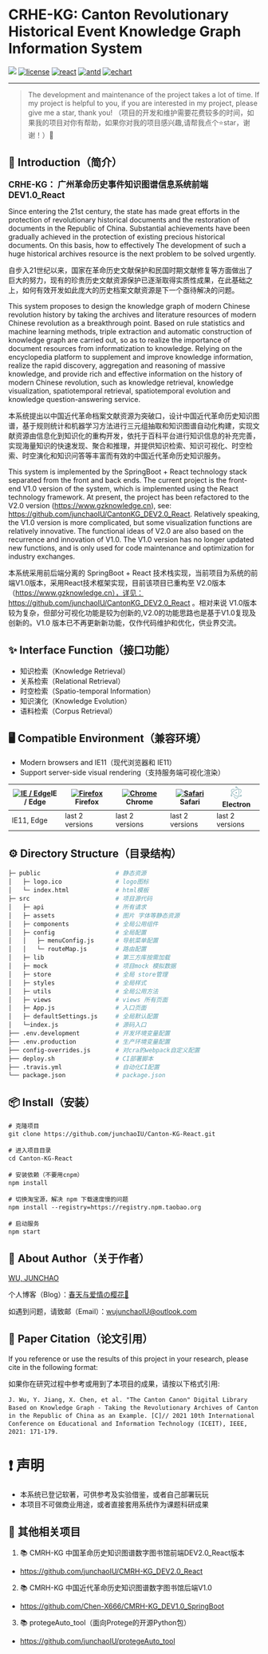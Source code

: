 # CRHE-KG: Canton Revolutionary Historical Event Knowledge Graph Information System

![](https://www.wujunchao.top/wp-content/uploads/2021/05/图片1.png)
[![license](https://img.shields.io/crates/l/rustc-serialize)](https://github.com/junchaoIU/Canton-KG-React/blob/main/LICENSE)
[![react](https://img.shields.io/badge/react-16.13.1-yellowgreen)](https://github.com/facebook/react)
[![antd](https://img.shields.io/badge/antd-3.17.0-orange)](https://github.com/ant-design/ant-design)
[![echart](https://img.shields.io/badge/echart-4.7.0-green)](https://github.com/apache/echarts)

---
> The development and maintenance of the project takes a lot of time. If my project is helpful to you, if you are interested in my project, please give me a star, thank you!
> （项目的开发和维护需要花费较多的时间，如果我的项目对你有帮助，如果你对我的项目感兴趣,请帮我点个⭐star，谢谢！）🍉

## 🌈 Introduction（简介）
**<big>CRHE-KG： 广州革命历史事件知识图谱信息系统前端DEV1.0_React</big>**

Since entering the 21st century, the state has made great efforts in the protection of revolutionary historical documents and the restoration of documents in the Republic of China. Substantial achievements have been gradually achieved in the protection of existing precious historical documents. On this basis, how to effectively The development of such a huge historical archives resource is the next problem to be solved urgently.

自步入21世纪以来，国家在革命历史文献保护和民国时期文献修复等方面做出了巨大的努力，现有的珍贵历史文献资源保护已逐渐取得实质性成果，在此基础之上，如何有效开发如此庞大的历史档案文献资源是下一个亟待解决的问题。

This system proposes to design the knowledge graph of modern Chinese revolution history by taking the archives and literature resources of modern Chinese revolution as a breakthrough point. Based on rule statistics and machine learning methods, triple extraction and automatic construction of knowledge graph are carried out, so as to realize the importance of document resources from informatization to knowledge. Relying on the encyclopedia platform to supplement and improve knowledge information, realize the rapid discovery, aggregation and reasoning of massive knowledge, and provide rich and effective information on the history of modern Chinese revolution, such as knowledge retrieval, knowledge visualization, spatiotemporal retrieval, spatiotemporal evolution and knowledge question-answering service.

本系统提出以中国近代革命档案文献资源为突破口，设计中国近代革命历史知识图谱，基于规则统计和机器学习方法进行三元组抽取和知识图谱自动化构建，实现文献资源由信息化到知识化的重构开发，依托于百科平台进行知识信息的补充完善，实现海量知识的快速发现、聚合和推理，并提供知识检索、知识可视化、时空检索、时空演化和知识问答等丰富而有效的中国近代革命历史知识服务。

This system is implemented by the SpringBoot + React technology stack separated from the front and back ends. The current project is the front-end V1.0 version of the system, which is implemented using the React technology framework. At present, the project has been refactored to the V2.0 version (https://www.gzknowledge.cn), see: https://github.com/junchaoIU/CantonKG_DEV2.0_React. Relatively speaking, the V1.0 version is more complicated, but some visualization functions are relatively innovative. The functional ideas of V2.0 are also based on the recurrence and innovation of V1.0. The V1.0 version has no longer updated new functions, and is only used for code maintenance and optimization for industry exchanges.

本系统采用前后端分离的 SpringBoot + React 技术栈实现，当前项目为系统的前端V1.0版本，采用React技术框架实现，目前该项目已重构至 V2.0版本（https://www.gzknowledge.cn），详见：https://github.com/junchaoIU/CantonKG_DEV2.0_React 。相对来说 V1.0版本较为复杂，但部分可视化功能是较为创新的,V2.0的功能思路也是基于V1.0复现及创新的。V1.0 版本已不再更新新功能，仅作代码维护和优化，供业界交流。

## ✨ Interface Function（接口功能）
- 知识检索（Knowledge Retrieval）
- 关系检索（Relational Retrieval）
- 时空检索（Spatio-temporal Information）
- 知识演化（Knowledge Evolution）
- 语料检索（Corpus Retrieval）

## 🖥 Compatible Environment（兼容环境）
- Modern browsers and IE11（现代浏览器和 IE11）
- Support server-side visual rendering（支持服务端可视化渲染）

| [<img src="https://raw.githubusercontent.com/alrra/browser-logos/master/src/edge/edge_48x48.png" alt="IE / Edge" width="24px" height="24px" />](http://godban.github.io/browsers-support-badges/)IE / Edge | [<img src="https://raw.githubusercontent.com/alrra/browser-logos/master/src/firefox/firefox_48x48.png" alt="Firefox" width="24px" height="24px" />](http://godban.github.io/browsers-support-badges/)Firefox | [<img src="https://raw.githubusercontent.com/alrra/browser-logos/master/src/chrome/chrome_48x48.png" alt="Chrome" width="24px" height="24px" />](http://godban.github.io/browsers-support-badges/)Chrome | [<img src="https://raw.githubusercontent.com/alrra/browser-logos/master/src/safari/safari_48x48.png" alt="Safari" width="24px" height="24px" />](http://godban.github.io/browsers-support-badges/)Safari | [<img src="https://raw.githubusercontent.com/alrra/browser-logos/master/src/electron/electron_48x48.png" alt="Electron" width="24px" height="24px" />](http://godban.github.io/browsers-support-badges/)Electron |
| ------------------------------------------------------------ | ------------------------------------------------------------ | ------------------------------------------------------------ | ------------------------------------------------------------ | ------------------------------------------------------------ |
| IE11, Edge                                                   | last 2 versions                                              | last 2 versions                                              | last 2 versions                                              | last 2 versions                                              |

## ⚙ Directory Structure（目录结构）
```bash
├─ public                     # 静态资源
│   ├─ logo.ico               # logo图标
│   └─ index.html             # html模板
├─ src                        # 项目源代码
│   ├─ api                    # 所有请求
│   ├─ assets                 # 图片 字体等静态资源
│   ├─ components             # 全局公用组件
│   ├─ config                 # 全局配置
│   │   ├─ menuConfig.js      # 导航菜单配置
│   │   └─ routeMap.js        # 路由配置
│   ├─ lib                    # 第三方库按需加载
│   ├─ mock                   # 项目mock 模拟数据
│   ├─ store                  # 全局 store管理
│   ├─ styles                 # 全局样式
│   ├─ utils                  # 全局公用方法
│   ├─ views                  # views 所有页面
│   ├─ App.js                 # 入口页面
│   ├─ defaultSettings.js     # 全局默认配置
│   └─index.js                # 源码入口
├── .env.development          # 开发环境变量配置
├── .env.production           # 生产环境变量配置
├── config-overrides.js       # 对cra的webpack自定义配置
├── deploy.sh                 # CI部署脚本
├── .travis.yml               # 自动化CI配置
└── package.json              # package.json
```

## 📦 Install（安装）
```shell
# 克隆项目
git clone https://github.com/junchaoIU/Canton-KG-React.git

# 进入项目目录
cd Canton-KG-React

# 安装依赖（不要用cnpm）
npm install

# 切换淘宝源，解决 npm 下载速度慢的问题
npm install --registry=https://registry.npm.taobao.org

# 启动服务
npm start
```

## 🌸 About Author（关于作者）
[WU, JUNCHAO](https://github.com/junchaoIU)

个人博客（Blog）：[春天与爱情の樱花🌸](https://www.wujunchao.top)

如遇到问题，请致邮（Email）：wujunchaoIU@outlook.com

## 📕 Paper Citation（论文引用）
If you reference or use the results of this project in your research, please cite in the following format:

如果你在研究过程中参考或用到了本项目的成果，请按以下格式引用:
```
J. Wu, Y. Jiang, X. Chen, et al. "The Canton Canon" Digital Library Based on Knowledge Graph - Taking the Revolutionary Archives of Canton in the Republic of China as an Example. [C]// 2021 10th International Conference on Educational and Information Technology (ICEIT), IEEE, 2021: 171-179.
```

# ❗ 声明
- 本系统已登记软著，可供参考及实验借鉴，或者自己部署玩玩
- 本项目不可做商业用途，或者直接套用系统作为课题科研成果

## 🍉 其他相关项目

1. 📚 CMRH-KG 中国革命历史知识图谱数字图书馆前端DEV2.0_React版本
- https://github.com/junchaoIU/CMRH-KG_DEV2.0_React
2. 📚 CMRH-KG 中国近代革命历史知识图谱数字图书馆后端V1.0
- https://github.com/Chen-X666/CMRH-KG_DEV1.0_SpringBoot
3. 📚 protegeAuto_tool（面向Protege的开源Python包）
- https://github.com/junchaoIU/protegeAuto_tool




